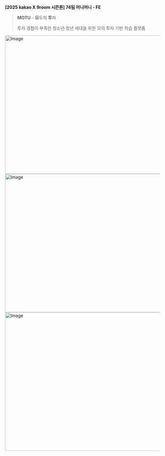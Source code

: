 **[2025 kakao X 9room 시즌톤] 74팀 머니머니 - FE**
> **MOTU** - **모**두의 **투**자
> 
> 투자 경험이 부족한 청소년·청년 세대을 위한 모의 투자 기반 학습 플랫폼

<img width="800" height="450" alt="Image" src="https://github.com/user-attachments/assets/041825e3-910e-42b5-9620-eadc7615641e" />
<img width="800" height="450" alt="Image" src="https://github.com/user-attachments/assets/b6b63973-f7e7-4b12-87fa-3ef538350337" />
<img width="800" height="450" alt="Image" src="https://github.com/user-attachments/assets/e2c15d98-33c2-4643-a0f5-9c33c5fd6c44" />
